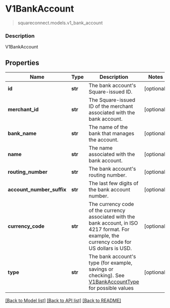 # V1BankAccount
> squareconnect.models.v1_bank_account

### Description

V1BankAccount

## Properties
Name | Type | Description | Notes
------------ | ------------- | ------------- | -------------
**id** | **str** | The bank account&#39;s Square-issued ID. | [optional] 
**merchant_id** | **str** | The Square-issued ID of the merchant associated with the bank account. | [optional] 
**bank_name** | **str** | The name of the bank that manages the account. | [optional] 
**name** | **str** | The name associated with the bank account. | [optional] 
**routing_number** | **str** | The bank account&#39;s routing number. | [optional] 
**account_number_suffix** | **str** | The last few digits of the bank account number. | [optional] 
**currency_code** | **str** | The currency code of the currency associated with the bank account, in ISO 4217 format. For example, the currency code for US dollars is USD. | [optional] 
**type** | **str** | The bank account&#39;s type (for example, savings or checking). See [V1BankAccountType](#type-v1bankaccounttype) for possible values | [optional] 

[[Back to Model list]](../README.md#documentation-for-models) [[Back to API list]](../README.md#documentation-for-api-endpoints) [[Back to README]](../README.md)


